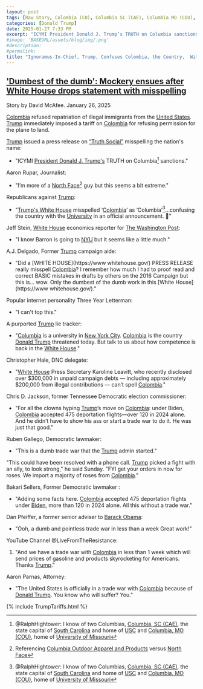 ```yaml
---
layout: post
tags: [Raw Story, Colombia (CO), Columbia SC (CAE), Columbia MO (COU), trade war, tariffs]
categories: [Donald Trump]
date: 2025-01-27 7:33 PM
excerpt: "ICYMI President Donald J. Trump’s TRUTH on Columbia sanctions. – Donald Trump on “Truth Social”"
#image: 'BASEURL/assets/blog/img/.png'
#description:
#permalink:
title: "Ignoramus-In-Chief, Trump, Confuses Colombia, the Country,  With Columbia, the Cities"
---
```



## ['Dumbest of the dumb': Mockery ensues after White House drops statement with misspelling](https://www.rawstory.com/trump-mockery-colombia-mispelling/)

Story by David McAfee. January 26, 2025

[Colombia](https://www.gov.co/) refused repatriation of illegal immigrants from the [United States](https://.www.usa.gov/). [Trump](https://www.whitehouse.gov/) immediately imposed a tariff on [Colombia](https://www.gov.co/) for refusing permission for the plane to land.

[Trump](https://www.whitehouse.gov/) issued a press release on [“Truth Social”](https://truthsocial.com/) misspelling the nation's name:

- "ICYMI [President Donald J. Trump's](https://www.whitehouse.gov/) TRUTH on Columbia[^101] sanctions." 

Aaron Rupar, Journalist:

- "I’m more of a [North Face](https://www.thenorthface.com/)[^31] guy but this seems a bit extreme."

[^31]: Referencing [Columbia Outdoor Apparel and Products](https://www.columbia.com/) versus [North Face](https://www.thenorthface.com/)

Republicans against [Trump](https://www.whitehouse.gov/):

- "[Trump's White House](https://www.whitehouse.gov/) misspelled ‘[Colombia](https://www.gov.co/)’ as ‘Columbia’[^101]…confusing the country with the [University](https://www.columbia.edu/) in an official announcement. 🤡"

Jeff Stein, [White House](https://www.whitehouse.gov/) economics reporter for [The Washington Post](https://www.washingtonpost.com/):

- "I know Barron is going to [NYU](https://www.nyu.edu/) but it seems like a little much."

A.J. Delgado, Former [Trump](https://www.whitehouse.gov/) campaign aide:

- "Did a [WHITE HOUSE](https://www whitehouse.gov/) PRESS RELEASE really misspell [Colombia](https://www.gov.co/)? I remember how much I had to proof read and correct BASIC mistakes in drafts by others on the 2016 Campaign but this is... wow. Only the dumbest of the dumb work in this [White House](https://www whitehouse.gov/)."

Popular internet personality Three Year Letterman:

- "I can't top this."

A purported [Trump](https://www.whitehouse.gov/) lie tracker:

- "[Columbia](https://www.columbia.edu/) is a university in [New York City](https://www.nyc.gov/). [Colombia](https://www.gov.co/) is the country [Donald Trump](https://www.whitehouse.gov/) threatened today. But talk to us about how competence is back in the [White House](https://www.whitehouse.gov/)."

Christopher Hale, DNC delegate:

- "[White House](https://www.whitehouse.gov/) Press Secretary Karoline Leavitt, who recently disclosed over \$300,000 in unpaid campaign debts — including approximately \$200,000 from illegal contributions — can’t spell [Colombia](https://www.gov.co/)."

Chris D. Jackson, former Tennessee Democratic election commissioner:

- "For all the clowns hyping [Trump](https://www.whitehouse.gov/)’s move on [Colombia](https://www.gov.co/): under Biden, [Colombia](https://www.gov.co/) accepted 475 deportation flights—over 120 in 2024 alone. And he didn’t have to show his ass or start a trade war to do it. He was just that good."

Ruben Gallego, Democratic lawmaker:

- "This is a dumb trade war that the [Trump](https://www.whitehouse.gov/) admin started."

"This could have been resolved with a phone call. [Trump](https://www.whitehouse.gov/) picked a fight with an ally, to look strong," he said Sunday. "FYI get your orders in now for roses. We import a majority of roses from [Colombia](https://www.gov.co/)."

Bakari Sellers, Former Democratic lawmaker :

- "Adding some facts here. [Colombia](https://www.gov.co/) accepted 475 deportation flights under [Biden](https://.archives.gov/), more than 120 in 2024 alone. All this without a trade war."

Dan Pfeiffer, a former senior adviser to [Barack Obama](https://obamawhitehouse.archives.gov/homepage/):

- "Ooh, a dumb and pointless trade war in less than a week Great work!"

YouTube Channel @LiveFromTheResistance:

1. "And we have a trade war with [Colombia](https://www.gov.co/) in less than 1 week which will send prices of gasoline and products skyrocketing for Americans. Thanks [Trump](https://www.whitehouse.gov/)."

Aaron Parnas, Attorney:

- "The United States is officially in a trade war with [Colombia](https://www.gov.co/) because of [Donald Trump](https://www.whitehouse.gov/). You know who will suffer? You."

[^101]: @RalphHightower: I know of two Columbias, [Columbia, SC (CAE)](https://columbiasc.gov/), the state capital of [South Carolina](https://www.sc.gov/) and home of [USC](https://www.sc.edu/) and [Columbia, MO (COU)](https://www.como.gov/), home of [University of Missouri](https://missouri.edu/)


{% include TrumpTariffs.html %}
